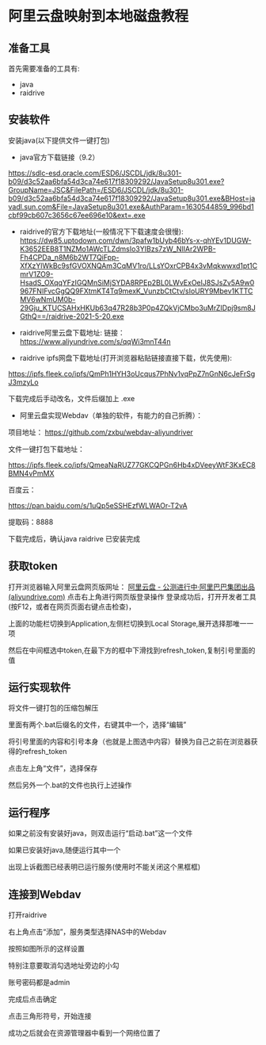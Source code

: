 # 阿里云盘映射到本地磁盘教程

## 准备工具



首先需要准备的工具有:
* java
* raidrive
## 安装软件


安装java(以下提供文件一键打包)

* java官方下载链接（9.2）

<https://sdlc-esd.oracle.com/ESD6/JSCDL/jdk/8u301-b09/d3c52aa6bfa54d3ca74e617f18309292/JavaSetup8u301.exe?GroupName=JSC&FilePath=/ESD6/JSCDL/jdk/8u301-b09/d3c52aa6bfa54d3ca74e617f18309292/JavaSetup8u301.exe&BHost=javadl.sun.com&File=JavaSetup8u301.exe&AuthParam=1630544859_996bd1cbf99cb607c3656c67ee696e10&ext=.exe>

* raidrive的官方下载地址(一般情况下下载速度会很慢):
<https://dw85.uptodown.com/dwn/3pafw1bUyb46bYs-x-qhYEv1DUGW-K3652EEB8T1NZMo1AWcTLZdmsIo3YIBzs7zW_NlIAr2WPB-Fh4CPDa_n8M6b2WT7QiFpp-XfXzYlWkBc9sfGVOXNQAm3CqMV1ro/LLsYOxrCPB4x3vMqkwwxd1pt1CmrV1ZO9-HsadS_OXqqYFzIGQMnSiMjSYDA8RPEp2BL0LWvExOelJ8SJsZv5A9w0967FNIFvcGgQQ9FXtmKT4Tq9mexK_VunzbCtCtv/sIoURY9Mbev1KTTCMV6wNmUM0b-29Gju_KTUCSAHxHKUb63q47R28b3P0p4ZQkVjCMbo3uMrZIDpj9sm8JGthQ==/raidrive-2021-5-20.exe>

* raidrive阿里云盘下载地址:
 链接：<https://www.aliyundrive.com/s/qqWi3mnT44n>

* raidrive ipfs网盘下载地址(打开浏览器粘贴链接直接下载，优先使用):

<https://ipfs.fleek.co/ipfs/QmPh1HYH3oUcqus7PhNv1vqPpZ7nGnN6cJeFrSgJ3mzyLo>

下载完成后手动改名，文件后缀加上 .exe

* 阿里云盘实现Webdav（单独的软件，有能力的自己折腾）：

项目地址： <https://github.com/zxbu/webdav-aliyundriver>



文件一键打包下载地址：

<https://ipfs.fleek.co/ipfs/QmeaNaRUZ77GKCQPGn6Hb4xDVeeyWtF3KxEC8BMN4vPmMX>

百度云：

https://pan.baidu.com/s/1uQp5eSSHEzfWLWAOr-T2vA

提取码：8888

下载完成后，确认java  raidrive 已安装完成
## 获取token



打开浏览器输入阿里云盘网页版网址：
[阿里云盘 - 公测进行中·阿里巴巴集团出品 (aliyundrive.com)](https://www.aliyundrive.com/)
点击右上角进行网页版登录操作
登录成功后，打开开发者工具(按F12，或者在网页页面右键点击检查)，



上面的功能栏切换到Application,左侧栏切换到Local Storage,展开选择那唯一一项



然后在中间框选中token,在最下方的框中下滑找到refresh_token,复制引号里面的值

## 运行实现软件



将文件一键打包的压缩包解压

里面有两个.bat后缀名的文件，右键其中一个，选择“编辑”



将引号里面的内容和引号本身（也就是上图选中内容）替换为自己之前在浏览器获得的refresh_token

点击左上角“文件”，选择保存

然后另外一个.bat的文件也执行上述操作

## 运行程序


如果之前没有安装好java，则双击运行“启动.bat”这一个文件

如果已安装好java,随便运行其中一个



出现上诉截图已经表明已运行服务(使用时不能关闭这个黑框框)

## 连接到Webdav



打开raidrive

右上角点击“添加”，服务类型选择NAS中的Webdav

按照如图所示的这样设置

特别注意要取消勾选地址旁边的小勾

账号密码都是admin

完成后点击确定





点击三角形符号，开始连接

成功之后就会在资源管理器中看到一个网络位置了



 
